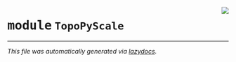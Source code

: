 <!-- markdownlint-disable -->

<a href="../docs/TopoPyScale"><img align="right" style="float:right;" src="https://img.shields.io/badge/-source-cccccc?style=flat-square"></a>

# <kbd>module</kbd> `TopoPyScale`








---

_This file was automatically generated via [lazydocs](https://github.com/ml-tooling/lazydocs)._
